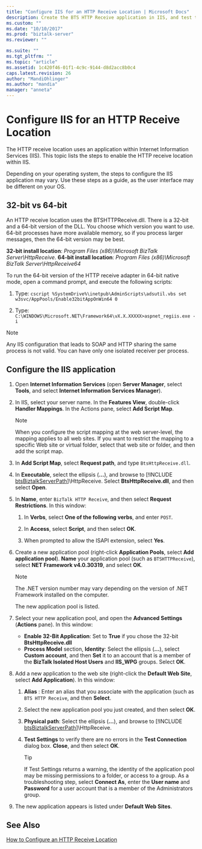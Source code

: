 ```yaml
---
title: "Configure IIS for an HTTP Receive Location | Microsoft Docs"
description: Create the BTS HTTP Receive application in IIS, and test the application pool settings in BizTalk Server
ms.custom: ""
ms.date: "10/10/2017"
ms.prod: "biztalk-server"
ms.reviewer: ""

ms.suite: ""
ms.tgt_pltfrm: ""
ms.topic: "article"
ms.assetid: 1c420f46-01f1-4c9c-9144-d8d2acc8b0c4
caps.latest.revision: 26
author: "MandiOhlinger"
ms.author: "mandia"
manager: "anneta"
---
```

# Configure IIS for an HTTP Receive Location
The HTTP receive location uses an application within Internet Information Services (IIS). This topic lists the steps to enable the HTTP receive location within IIS. 

Depending on your operating system, the steps to configure the IIS application may vary. Use these steps as a guide, as the user interface may be different on your OS.
  
## 32-bit vs 64-bit

An HTTP receive location uses the BTSHTTPReceive.dll. There is a 32-bit and a 64-bit version of the DLL. You choose which version you want to use. 64-bit processes have more available memory, so if you process larger messages, then the 64-bit version may be best. 

**32-bit install location**: *Program Files (x86)\Microsoft BizTalk Server\HttpReceive*.
**64-bit install location**: *Program Files (x86)\Microsoft BizTalk Server\HttpReceive64*

To run the 64-bit version of the HTTP receive adapter in 64-bit native mode,  open a command prompt, and execute the following scripts:  

1. Type: `cscript %SystemDrive%\inetpub\AdminScripts\adsutil.vbs set w3svc/AppPools/Enable32bitAppOnWin64 0`  

2. Type: `C:\WINDOWS\Microsoft.NET\Framework64\vX.X.XXXXX>aspnet_regiis.exe -i`  
  
> [!NOTE]
>  Any IIS configuration that leads to SOAP and HTTP sharing the same process is not valid. You can have only one isolated receiver per process.  
  
##  Configure the IIS application
  
1. Open **Internet Information Services** (open **Server Manager**, select **Tools**, and select **Internet Information Services Manager**). 
  
2. In IIS, select your server name. In the **Features View**, double-click **Handler Mappings**. In the Actions pane, select **Add Script Map**.  
  
   > [!NOTE]
   >  When you configure the script mapping at the web server-level, the mapping applies to all web sites. If you want to restrict the mapping to a specific Web site or virtual folder, select that web site or folder, and then add the script map.  
  
3. In **Add Script Map**, select **Request path**, and type `BtsHttpReceive.dll`.  
  
4. In <strong>Executable</strong>, select the ellipsis (<strong>…</strong>), and browse to [!INCLUDE [btsBiztalkServerPath](../includes/btsbiztalkserverpath-md.md)]\HttpReceive. Select <strong>BtsHttpReceive.dll</strong>, and then select <strong>Open</strong>.  
  
5. In **Name**, enter `BizTalk HTTP Receive`, and then select **Request Restrictions**. In this window:
  
   1. In **Verbs**, select **One of the following verbs**, and enter `POST`.  
  
   2. In **Access**, select **Script**, and then select **OK**.  
  
   3. When prompted to allow the ISAPI extension, select **Yes**.  
  
6. Create a new application pool (right-click **Application Pools**, select **Add application pool**). **Name** your application pool (such as `BTSHTTPReceive`), select **NET Framework v4.0.30319**, and select **OK**.  
  
    > [!NOTE]
    >  The .NET version number may vary depending on the version of .NET Framework installed on the computer.  
  
     The new application pool is listed.  
  
7. Select your new application pool, and open the **Advanced Settings** (**Actions** pane). In this window:

    - **Enable 32-Bit Application**: Set to **True** if you chose the 32-bit **BtsHttpReceive.dll**
    - **Process Model** section, **Identity**: Select the ellipsis (**…**), select **Custom account**, and then **Set** it to an account that is a member of the **BizTalk Isolated Host Users** and **IIS_WPG** groups. Select **OK**. 
  
8. Add a new application to the web site (right-click the **Default Web Site**, select **Add Application**). In this window:
  
   1. **Alias** : Enter an alias that you associate with the application (such as `BTS HTTP Receive`, and then **Select**.  
   2. Select the new application pool you just created, and then select **OK**.  
   3. <strong>Physical path</strong>: Select the ellipsis (<strong>…</strong>), and browse to [!INCLUDE [btsBiztalkServerPath](../includes/btsbiztalkserverpath-md.md)]\HttpReceive.  
   4. **Test Settings** to verify there are no errors in the **Test Connection** dialog box. **Close**, and then select **OK**.  
  
      > [!TIP]
      > If Test Settings returns a warning, the identity of the application pool may be missing permissions to a folder, or access to a group. As a troubleshooting step, select **Connect As**, enter the **User name** and **Password** for a user account that is a member of the Administrators group. 

9. The new application appears is listed under **Default Web Sites**.  
  
## See Also  
 [How to Configure an HTTP Receive Location](../core/how-to-configure-an-http-receive-location.md)
